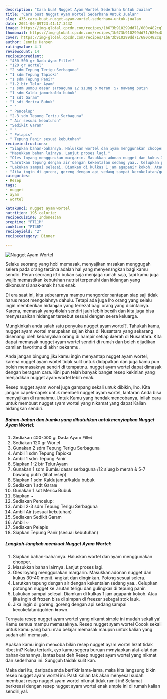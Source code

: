 ```yaml
---
description: "Cara buat Nugget Ayam Wortel Sederhana Untuk Jualan"
title: "Cara buat Nugget Ayam Wortel Sederhana Untuk Jualan"
slug: 435-cara-buat-nugget-ayam-wortel-sederhana-untuk-jualan
date: 2021-06-09T23:41:17.343Z
image: https://img-global.cpcdn.com/recipes/1b673b910299dd71/680x482cq70/nugget-ayam-wortel-foto-resep-utama.jpg
thumbnail: https://img-global.cpcdn.com/recipes/1b673b910299dd71/680x482cq70/nugget-ayam-wortel-foto-resep-utama.jpg
cover: https://img-global.cpcdn.com/recipes/1b673b910299dd71/680x482cq70/nugget-ayam-wortel-foto-resep-utama.jpg
author: Jennie Hansen
ratingvalue: 4.1
reviewcount: 14
recipeingredient:
- "450-500 gr Dada Ayam Fillet"
- "120 gr Wortel"
- "2 sdm Tepung Terigu Serbaguna"
- "1 sdm Tepung Tapioka"
- "1 sdm Tepung Panir"
- "1-2 btr Telur Ayam"
- "1 sdm Bumbu dasar serbaguna 12 siung b merah  57 bawang putih           lihat resep"
- "1 sdm Kaldu jamurkaldu bubuk"
- "1 sdt Garam"
- "1 sdt Merica Bubuk"
- " "
- " Pencelup"
- "2-3 sdm Tepung Terigu Serbaguna"
- " Air sesuai kebutuhan"
- "Sedikit Garam"
- " "
- " Pelapis"
- " Tepung Panir sesuai kebutuhan"
recipeinstructions:
- "Siapkan bahan-bahannya. Haluskan wortel dan ayam menggunakan chooper."
- "Masukkan bahan lainnya. Lanjut proses lagi."
- "Oles loyang menggunakan margarin. Masukkan adonan nugget dan kukus 30-40 menit. Angkat dan dinginkan. Potong sesuai selera."
- "Larutkan tepung dengan air dengan kekentalan sedang yaa.. Celupkan potongan nugget ke larutan terigu dan gulingkan di tepung panir."
- "Lakukan sampai selesai. Diamkan di kulkas 1 jam agapanir kokoh. Atau jika ingin di frozen bisa di simpan di freezer sebagai stok lauk."
- "Jika ingin di goreng, goreng dengan api sedang sampai kecokelatan/golden brown."
categories:
- Resep
tags:
- nugget
- ayam
- wortel

katakunci: nugget ayam wortel 
nutrition: 195 calories
recipecuisine: Indonesian
preptime: "PT11M"
cooktime: "PT46M"
recipeyield: "2"
recipecategory: Dinner

---
```



![Nugget Ayam Wortel](https://img-global.cpcdn.com/recipes/1b673b910299dd71/680x482cq70/nugget-ayam-wortel-foto-resep-utama.jpg)

Selaku seorang yang hobi memasak, menyajikan masakan menggugah selera pada orang tercinta adalah hal yang menyenangkan bagi kamu sendiri. Peran seorang istri bukan saja menjaga rumah saja, tapi kamu juga wajib memastikan kebutuhan nutrisi terpenuhi dan hidangan yang dikonsumsi anak-anak harus enak.

Di era  saat ini, kita sebenarnya mampu mengorder santapan siap saji tidak harus repot mengolahnya dahulu. Tetapi ada juga lho orang yang selalu ingin memberikan hidangan yang terlezat bagi orang yang dicintainya. Karena, memasak yang diolah sendiri jauh lebih bersih dan kita juga bisa menyesuaikan hidangan tersebut sesuai dengan selera keluarga. 



Mungkinkah anda salah satu penyuka nugget ayam wortel?. Tahukah kamu, nugget ayam wortel merupakan sajian khas di Nusantara yang sekarang disenangi oleh kebanyakan orang di hampir setiap daerah di Nusantara. Kita dapat memasak nugget ayam wortel sendiri di rumah dan boleh dijadikan camilan favoritmu di akhir pekanmu.

Anda jangan bingung jika kamu ingin menyantap nugget ayam wortel, karena nugget ayam wortel tidak sulit untuk didapatkan dan juga kamu pun boleh memasaknya sendiri di tempatmu. nugget ayam wortel dapat dimasak dengan beragam cara. Kini pun telah banyak banget resep kekinian yang menjadikan nugget ayam wortel lebih enak.

Resep nugget ayam wortel juga gampang sekali untuk dibikin, lho. Kita jangan capek-capek untuk membeli nugget ayam wortel, lantaran Anda bisa menyajikan di rumahmu. Untuk Kamu yang hendak mencobanya, inilah cara untuk membuat nugget ayam wortel yang nikamat yang dapat Kalian hidangkan sendiri.

<!--inarticleads1-->

##### Bahan-bahan dan bumbu yang dibutuhkan untuk menyiapkan Nugget Ayam Wortel:

1. Sediakan 450-500 gr Dada Ayam Fillet
1. Sediakan 120 gr Wortel
1. Gunakan 2 sdm Tepung Terigu Serbaguna
1. Ambil 1 sdm Tepung Tapioka
1. Ambil 1 sdm Tepung Panir
1. Siapkan 1-2 btr Telur Ayam
1. Gunakan 1 sdm Bumbu dasar serbaguna /12 siung b merah &amp; 5-7 bawang putih           (lihat resep)
1. Siapkan 1 sdm Kaldu jamur/kaldu bubuk
1. Sediakan 1 sdt Garam
1. Gunakan 1 sdt Merica Bubuk
1. Siapkan  ~
1. Sediakan  Pencelup:
1. Ambil 2-3 sdm Tepung Terigu Serbaguna
1. Ambil  Air (sesuai kebutuhan)
1. Sediakan Sedikit Garam
1. Ambil  ~
1. Sediakan  Pelapis
1. Siapkan  Tepung Panir (sesuai kebutuhan)




<!--inarticleads2-->

##### Langkah-langkah membuat Nugget Ayam Wortel:

1. Siapkan bahan-bahannya. Haluskan wortel dan ayam menggunakan chooper.
1. Masukkan bahan lainnya. Lanjut proses lagi.
1. Oles loyang menggunakan margarin. Masukkan adonan nugget dan kukus 30-40 menit. Angkat dan dinginkan. Potong sesuai selera.
1. Larutkan tepung dengan air dengan kekentalan sedang yaa.. Celupkan potongan nugget ke larutan terigu dan gulingkan di tepung panir.
1. Lakukan sampai selesai. Diamkan di kulkas 1 jam agapanir kokoh. Atau jika ingin di frozen bisa di simpan di freezer sebagai stok lauk.
1. Jika ingin di goreng, goreng dengan api sedang sampai kecokelatan/golden brown.




Ternyata resep nugget ayam wortel yang nikamt simple ini mudah sekali ya! Kamu semua mampu memasaknya. Resep nugget ayam wortel Cocok sekali untuk kamu yang baru mau belajar memasak maupun untuk kalian yang sudah ahli memasak.

Apakah kamu ingin mencoba bikin resep nugget ayam wortel lezat tidak ribet ini? Kalau tertarik, ayo kamu segera buruan menyiapkan alat-alat dan bahan-bahannya, lantas buat deh Resep nugget ayam wortel yang nikmat dan sederhana ini. Sungguh taidak sulit kan. 

Maka dari itu, daripada anda berfikir lama-lama, maka kita langsung bikin resep nugget ayam wortel ini. Pasti kalian tak akan menyesal sudah membuat resep nugget ayam wortel nikmat tidak rumit ini! Selamat berkreasi dengan resep nugget ayam wortel enak simple ini di rumah kalian sendiri,ya!.

